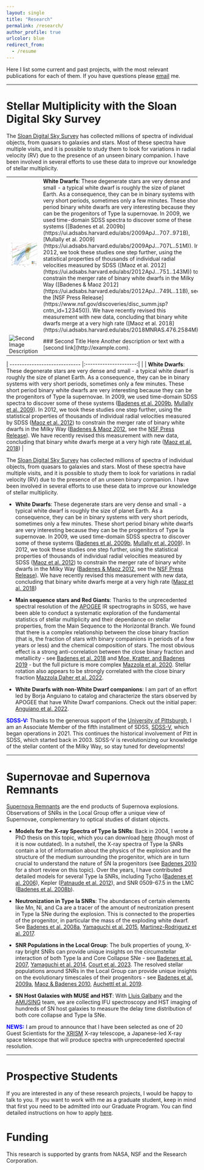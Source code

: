 ```yaml
---
layout: single
title: "Research"
permalink: /research/
author_profile: true
urlcolor: blue
redirect_from:
  - /resume
---
```


Here I list some current and past projects, with the most relevant publications for each of them. If you have questions please [email](mailto:badenes@pitt.edu) me. 

----


Stellar Multiplicity with the Sloan Digital Sky Survey  <a id="stellar-mult"></a>
====

The [Sloan Digital Sky Survey](https://www.sdss.org/) has collected millions of spectra of individual objects, from quasars to galaxies and stars. Most of these spectra have multiple visits, and it is possible to study them to look for variations in radial velocity (RV) due to the presence of an unseen binary companion. I have been involved in several efforts to use these data to improve our knowledge of stellar multiplicity. 

<table>
  <tr>
    <td style="width:30%;">
      <img src="/images/Maoz18WDMergerRate.png" alt="Plot from Maoz et al. (2018)" width="100%" />
    </td>
    <td style="width:70%;">
    <b>White Dwarfs</b>: These degenerate stars are very dense and small - a typical white dwarf is roughly the size of planet Earth. As a consequence, they can be in binary systems with very short periods, sometimes only a few minutes. These short period binary white dwarfs are very interesting because they can be the progenitors of Type Ia supernovae. In 2009, we used time-domain SDSS spectra to discover some of these systems ([Badenes et al. 2009b](https://ui.adsabs.harvard.edu/abs/2009ApJ...707..971B), [Mullally et al. 2009](https://ui.adsabs.harvard.edu/abs/2009ApJ...707L..51M)). In 2012, we took these studies one step further, using the statistical properties of thousands of individual radial velocities measured by SDSS ([Maoz et al. 2012](https://ui.adsabs.harvard.edu/abs/2012ApJ...751..143M)) to constrain the merger rate of binary white dwarfs in the Milky Way ([Badenes & Maoz 2012](https://ui.adsabs.harvard.edu/abs/2012ApJ...749L..11B), see the [NSF Press Release](https://www.nsf.gov/discoveries/disc_summ.jsp?cntn_id=123450)). We have recently revised this measurement with new data, concluding that binary white dwarfs merge at a very high rate ([Maoz et al. 2018](https://ui.adsabs.harvard.edu/abs/2018MNRAS.476.2584M))
    </td>
  </tr>
  <tr>
    <td style="width:30%;">
      <img src="your-second-image-url-here" alt="Second Image Description" width="100%" />
    </td>
    <td style="width:70%;">
      ### Second Title Here
      Another description or text with a [second link](http://example.com).
    </td>
  </tr>
</table>



| ----------------------------- |:---------------------:| 
|   |  <b>White Dwarfs</b>: These degenerate stars are very dense and small - a typical white dwarf is roughly the size of planet Earth. As a consequence, they can be in binary systems with very short periods, sometimes only a few minutes. These short period binary white dwarfs are very interesting because they can be the progenitors of Type Ia supernovae. In 2009, we used time-domain SDSS spectra to discover some of these systems ([Badenes et al. 2009b](https://ui.adsabs.harvard.edu/abs/2009ApJ...707..971B), [Mullally et al. 2009](https://ui.adsabs.harvard.edu/abs/2009ApJ...707L..51M)). In 2012, we took these studies one step further, using the statistical properties of thousands of individual radial velocities measured by SDSS ([Maoz et al. 2012](https://ui.adsabs.harvard.edu/abs/2012ApJ...751..143M)) to constrain the merger rate of binary white dwarfs in the Milky Way ([Badenes & Maoz 2012](https://ui.adsabs.harvard.edu/abs/2012ApJ...749L..11B), see the [NSF Press Release](https://www.nsf.gov/discoveries/disc_summ.jsp?cntn_id=123450)). We have recently revised this measurement with new data, concluding that binary white dwarfs merge at a very high rate ([Maoz et al. 2018](https://ui.adsabs.harvard.edu/abs/2018MNRAS.476.2584M)) |


The [Sloan Digital Sky Survey](https://www.sdss.org/) has collected millions of spectra of individual objects, from quasars to galaxies and stars. Most of these spectra have multiple visits, and it is possible to study them to look for variations in radial velocity (RV) due to the presence of an unseen binary companion. I have been involved in several efforts to use these data to improve our knowledge of stellar multiplicity. 

- <b>White Dwarfs</b>: These degenerate stars are very dense and small - a typical white dwarf is roughly the size of planet Earth. As a consequence, they can be in binary systems with very short periods, sometimes only a few minutes. These short period binary white dwarfs are very interesting because they can be the progenitors of Type Ia supernovae. In 2009, we used time-domain SDSS spectra to discover some of these systems ([Badenes et al. 2009b](https://ui.adsabs.harvard.edu/abs/2009ApJ...707..971B), [Mullally et al. 2009](https://ui.adsabs.harvard.edu/abs/2009ApJ...707L..51M)). In 2012, we took these studies one step further, using the statistical properties of thousands of individual radial velocities measured by SDSS ([Maoz et al. 2012](https://ui.adsabs.harvard.edu/abs/2012ApJ...751..143M)) to constrain the merger rate of binary white dwarfs in the Milky Way ([Badenes & Maoz 2012](https://ui.adsabs.harvard.edu/abs/2012ApJ...749L..11B), see the [NSF Press Release](https://www.nsf.gov/discoveries/disc_summ.jsp?cntn_id=123450)). We have recently revised this measurement with new data, concluding that binary white dwarfs merge at a very high rate ([Maoz et al. 2018](https://ui.adsabs.harvard.edu/abs/2018MNRAS.476.2584M))

- <b>Main sequence stars and Red Giants</b>: Thanks to the unprecedented spectral resolution of the [APOGEE](https://www.sdss.org/dr15/irspec/) IR spectrographs in SDSS, we have been able to conduct a systematic exploration of the fundamental statistics of stellar multiplicity and their dependance on stellar properties, from the Main Sequence to the Horizontal Branch. We found that there is a complex relationship between the close binary fraction (that is, the fraction of stars with binary companions in periods of a few years or less) and the chemical composition of stars. The most obvious effect is a strong anti-correlation between the close binary fraction and metallicity - see [Badenes et al. 2018](https://ui.adsabs.harvard.edu/abs/2018ApJ...854..147B/) and [Moe, Kratter, and Badenes 2019](https://ui.adsabs.harvard.edu/abs/2019ApJ...875...61M/) - but the full picture is more complex [Mazzola et al. 2020](https://ui.adsabs.harvard.edu/abs/2020MNRAS.499.1607M/). Stellar rotation also appears to be strongly correlated with the close binary fraction [Mazzola Daher et al. 2022](https://ui.adsabs.harvard.edu/abs/2022MNRAS.512.2051D/).

- <b>White Dwarfs with non-White Dwarf companions</b>: I am part of an effort led by Borja Anguiano to catalog and characterize the stars observed by APOGEE that have White Dwarf companions. Check out the initial paper: [Anguiano et al. 2022](https://ui.adsabs.harvard.edu/abs/2022AJ....164..126A).    

<span style="color:blue"><b>SDSS-V:</b></span> Thanks to the generous support of the [University of Pittsburgh](https://www.pitt.edu/), I am an Associate Member of the fifth installment of SDSS, [SDSS-V](https://www.sdss.org/), which began operations in 2021. This continues the historical involvement of Pitt in SDSS, which started back in 2003. SDSS-V is revolutionizing our knowledge of the stellar content of the Milky Way, so stay tuned for developments!

----

Supernovae and Supernova Remnants
====

[Supernova Remnants](https://en.wikipedia.org/wiki/Supernova_remnant) are the end products of Supernova explosions. Observations of SNRs in the Local Group offer a unique view of Supernovae, complementary to optical studies of distant objects.

- <b>Models for the X-ray Spectra of Type Ia SNRs</b>: Back in 2004, I wrote a PhD thesis on this topic, which you can download [here](/files/Badenes_PhDThesis_2004.pdf) (though most of it is now outdated). In a nutshell, the X-ray spectra of Type Ia SNRs contain a lot of information about the physics of the explosion and the structure of the medium surrounding the progenitor, which are in turn crucial to understand the nature of SN Ia progenitors (see [Badenes 2010](https://ui.adsabs.harvard.edu/abs/2010PNAS..107.7141B) for a short review on this topic). Over the years, I have contributed detailed models for several Type Ia SNRs, including Tycho ([Badenes et al. 2006](https://ui.adsabs.harvard.edu/abs/2006ApJ...645.1373B)), Kepler ([Patnaude et al. 2012](https://ui.adsabs.harvard.edu/abs/2012ApJ...756....6P)), and SNR 0509-67.5 in the LMC ([Badenes et al. 2008b](https://ui.adsabs.harvard.edu/abs/2008ApJ...680.1149B)). 

- <b>Neutronization in Type Ia SNRs</b>: The abundances of certain elements like Mn, Ni, and Ca are a tracer of the amount of neutronization present in Type Ia SNe during the explosion. This is connected to the properties of the progenitor, in particular the mass of the exploding white dwarf. See [Badenes et al. 2008a](https://ui.adsabs.harvard.edu/abs/2008ApJ...680L..33B), [Yamaguchi et al. 2015](https://ui.adsabs.harvard.edu/abs/2015ApJ...801L..31Y), [Martinez-Rodriguez et al. 2017](https://ui.adsabs.harvard.edu/abs/2017ApJ...843...35M). 

- <b>SNR Populations in the Local Group</b>: The bulk properties of young, X-ray bright SNRs can provide unique insights on the circumstellar interaction of both Type Ia and Core Collapse SNe - see [Badenes et al. 2007](https://ui.adsabs.harvard.edu/abs/2007ApJ...662..472B), [Yamaguchi et al. 2014](https://ui.adsabs.harvard.edu/abs/2014ApJ...785L..27Y), [Court et al. 2023](https://ui.adsabs.harvard.edu/abs/2024ApJ...962...63C). The resolved stellar populations around SNRs in the Local Group can provide unique insights on the evolutionary timescales of their progenitors - see [Badenes et al. 2009a](https://ui.adsabs.harvard.edu/abs/2009ApJ...700..727B), [Maoz & Badenes 2010](https://ui.adsabs.harvard.edu/abs/2010MNRAS.407.1314M), [Auchettl et al. 2019](https://ui.adsabs.harvard.edu/abs/2019ApJ...871...64A). 

- <b>SN Host Galaxies with MUSE and HST</b>: With [Lluis Galbany](https://lgalbany.github.io/) and the [AMUSING](https://amusing-muse.github.io/) team, we are collecting IFU spectroscopy and HST imaging of hundreds of SN host galaxies to measure the delay time distribution of both core collapse and Type Ia SNe. 

<span style="color:blue"><b>NEWS:</b></span> I am proud to announce that I have been selected as one of 20 Guest Scientists for the [XRISM](https://xrism.isas.jaxa.jp/en/) X-ray telescope, a Japanese-led X-ray space telescope that will produce spectra with unprecedented spectral resolution. 

----

Prospective Students
==

If you are interested in any of these research projects, I would be happy to talk to you. If you want to work with me as a graduate student, keep in mind that first you need to be admitted into our Graduate Program. You can find detailed instructions on how to apply [here](https://www.physicsandastronomy.pitt.edu/graduate/how-apply). 


Funding
==

This research is supported by grants from NASA, NSF and the Research Corporation.
